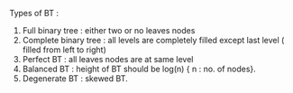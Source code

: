 Types of BT :
1. Full binary tree : either two or no leaves nodes
2. Complete binary tree : all levels are completely filled except last level ( filled from left to right)
3. Perfect BT :  all leaves nodes are at same level
4. Balanced BT :  height of BT should be log(n) { n : no. of nodes}.
5. Degenerate BT : skewed BT.
   